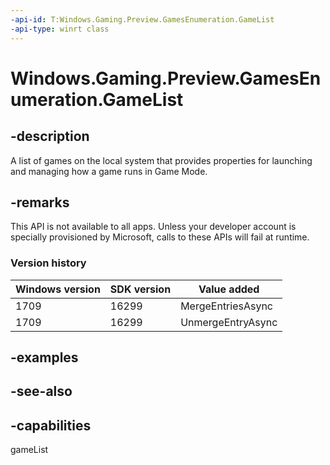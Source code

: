 ```yaml
---
-api-id: T:Windows.Gaming.Preview.GamesEnumeration.GameList
-api-type: winrt class
---
```


<!-- Class syntax.
public class GameList 
-->

# Windows.Gaming.Preview.GamesEnumeration.GameList

## -description
A list of games on the local system that provides properties for launching and managing how a game runs in Game Mode.

## -remarks
This API is not available to all apps. Unless your developer account is specially provisioned by Microsoft, calls to these APIs will fail at runtime.

### Version history

| Windows version | SDK version | Value added |
| -- | -- | -- |
| 1709 | 16299 | MergeEntriesAsync |
| 1709 | 16299 | UnmergeEntryAsync |

## -examples

## -see-also


## -capabilities
gameList

